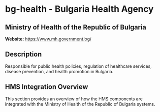 # bg-health - Bulgaria Health Agency

## Ministry of Health of the Republic of Bulgaria

**Website:** https://www.mh.government.bg/

## Description

Responsible for public health policies, regulation of healthcare services, disease prevention, and health promotion in Bulgaria.

## HMS Integration Overview

This section provides an overview of how the HMS components are integrated with the Ministry of Health of the Republic of Bulgaria systems.
